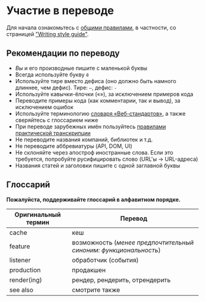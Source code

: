 # Участие в переводе

Для начала ознакомьтесь с [общими правилами](https://developer.mozilla.org/en-US/docs/MDN/Guidelines), в частности, со страницей ["Writing style guide"](https://developer.mozilla.org/en-US/docs/MDN/Guidelines/Writing_style_guide).

## Рекомендации по переводу

- _Вы_ и его производные пишите с маленькой буквы
- Всегда используйте букву `ё`
- Используйте тире вместо дефиса (оно должно быть намного длиннее, чем дефис). Тире: `—`, дефис: `-`
- Используйте кавычки-ёлочки («»), за исключением примеров кода
- Переводите примеры кода (как комментарии, так и вывод), за исключением ошибок
- Используйте терминологию [словаря «Веб-стандартов»](https://github.com/web-standards-ru/dictionary), а также сверяйтесь с глоссарием ниже
- При переводе зарубежных имён пользуйтесь [правилами практической транскрипции](https://ru.wikipedia.org/wiki/Категория:Практическая_транскрипция_с_русским_языком)
- Не переводите названия компаний, библиотек и т.д.
- Не переводите аббревиатуры (API, DOM, UI)
- Не склоняйте через апостроф иностранные слова. Если это требуется, попробуйте русифицировать слово (URL'ы -> URL-адреса)
- Названия статей и заголовки пишите с одной заглавной буквы

## Глоссарий

**Пожалуйста, поддерживайте глоссарий в алфавитном порядке.**

| Оригинальный термин | Перевод |
| ------------------ | ---------- |
| cache | кеш |
| feature | возможность (*менее предпочтительный синоним: функциональность*) |
| listener | обработчик (события) |
| production | продакшен |
| render(ing) | рендер, рендерить, отрендерить |
| see also | смотрите также |

